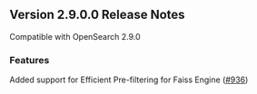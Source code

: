 ## Version 2.9.0.0 Release Notes

Compatible with OpenSearch 2.9.0

### Features
Added support for Efficient Pre-filtering for Faiss Engine ([#936](https://github.com/opensearch-project/k-NN/pull/936))
